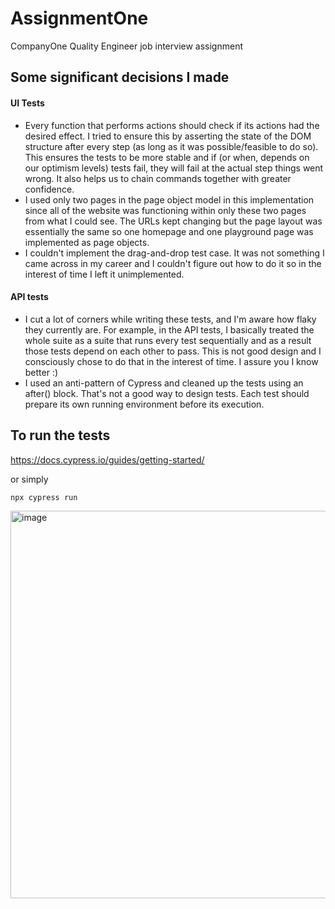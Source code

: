 # AssignmentOne
CompanyOne Quality Engineer job interview assignment

## Some significant decisions I made

#### UI Tests
- Every function that performs actions should check if its actions had the desired effect. I tried to ensure this by asserting the state of the DOM structure after every step (as long as it was possible/feasible to do so). This ensures the tests to be more stable and if (or when, depends on our optimism levels) tests fail, they will fail at the actual step things went wrong. It also helps us to chain commands together with greater confidence.
- I used only two pages in the page object model in this implementation since all of the website was functioning within only these two pages from what I could see. The URLs kept changing but the page layout was essentially the same so one homepage and one playground page was implemented as page objects.
- I couldn't implement the drag-and-drop test case. It was not something I came across in my career and I couldn't figure out how to do it so in the interest of time I left it unimplemented.

#### API tests
- I cut a lot of corners while writing these tests, and I'm aware how flaky they currently are. For example, in the API tests, I basically treated the whole suite as a suite that runs every test sequentially and as a result those tests depend on each other to pass. This is not good design and I consciously chose to do that in the interest of time. I assure you I know better :)
- I used an anti-pattern of Cypress and cleaned up the tests using an after() block. That's not a good way to design tests. Each test should prepare its own running environment before its execution.


## To run the tests

https://docs.cypress.io/guides/getting-started/

or simply

`npx cypress run`

<img width="620" alt="image" src="https://user-images.githubusercontent.com/45148827/222186328-f9c47a7e-7a02-4c97-82af-2aca973fb308.png">
